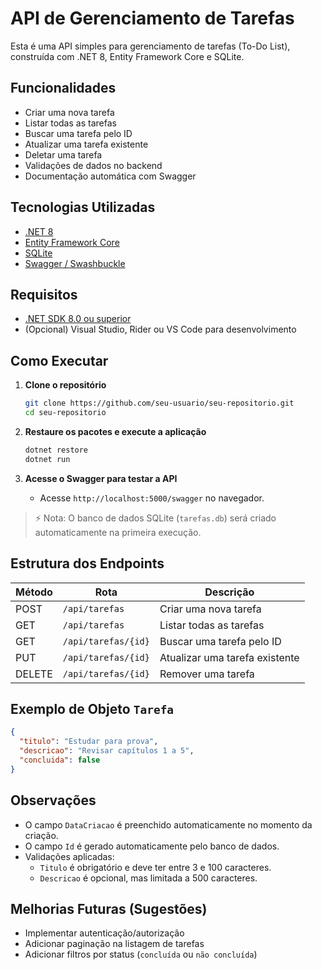 # API de Gerenciamento de Tarefas

Esta é uma API simples para gerenciamento de tarefas (To-Do List), construída com .NET 8, Entity Framework Core e SQLite.

## Funcionalidades

- Criar uma nova tarefa
- Listar todas as tarefas
- Buscar uma tarefa pelo ID
- Atualizar uma tarefa existente
- Deletar uma tarefa
- Validações de dados no backend
- Documentação automática com Swagger

## Tecnologias Utilizadas

- [.NET 8](https://dotnet.microsoft.com/)
- [Entity Framework Core](https://learn.microsoft.com/ef/core/)
- [SQLite](https://www.sqlite.org/index.html)
- [Swagger / Swashbuckle](https://github.com/domaindrivendev/Swashbuckle.AspNetCore)

## Requisitos

- [.NET SDK 8.0 ou superior](https://dotnet.microsoft.com/en-us/download/dotnet/8.0)
- (Opcional) Visual Studio, Rider ou VS Code para desenvolvimento

## Como Executar

1. **Clone o repositório**
   ```bash
   git clone https://github.com/seu-usuario/seu-repositorio.git
   cd seu-repositorio
   ```

2. **Restaure os pacotes e execute a aplicação**
   ```bash
   dotnet restore
   dotnet run
   ```

3. **Acesse o Swagger para testar a API**
   - Acesse `http://localhost:5000/swagger` no navegador.

> ⚡ Nota: O banco de dados SQLite (`tarefas.db`) será criado automaticamente na primeira execução.

## Estrutura dos Endpoints

| Método | Rota                 | Descrição                    |
|--------|----------------------|-------------------------------|
| POST   | `/api/tarefas`         | Criar uma nova tarefa         |
| GET    | `/api/tarefas`         | Listar todas as tarefas       |
| GET    | `/api/tarefas/{id}`    | Buscar uma tarefa pelo ID     |
| PUT    | `/api/tarefas/{id}`    | Atualizar uma tarefa existente |
| DELETE | `/api/tarefas/{id}`    | Remover uma tarefa            |

## Exemplo de Objeto `Tarefa`

```json
{
  "titulo": "Estudar para prova",
  "descricao": "Revisar capítulos 1 a 5",
  "concluida": false
}
```

## Observações

- O campo `DataCriacao` é preenchido automaticamente no momento da criação.
- O campo `Id` é gerado automaticamente pelo banco de dados.
- Validações aplicadas:
  - `Titulo` é obrigatório e deve ter entre 3 e 100 caracteres.
  - `Descricao` é opcional, mas limitada a 500 caracteres.

## Melhorias Futuras (Sugestões)

- Implementar autenticação/autorização
- Adicionar paginação na listagem de tarefas
- Adicionar filtros por status (`concluída` ou `não concluída`)
